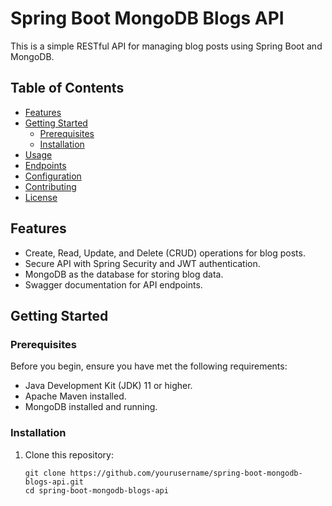 # Spring Boot MongoDB Blogs API

This is a simple RESTful API for managing blog posts using Spring Boot and MongoDB.

## Table of Contents

- [Features](#features)
- [Getting Started](#getting-started)
  - [Prerequisites](#prerequisites)
  - [Installation](#installation)
- [Usage](#usage)
- [Endpoints](#endpoints)
- [Configuration](#configuration)
- [Contributing](#contributing)
- [License](#license)

## Features

- Create, Read, Update, and Delete (CRUD) operations for blog posts.
- Secure API with Spring Security and JWT authentication.
- MongoDB as the database for storing blog data.
- Swagger documentation for API endpoints.

## Getting Started

### Prerequisites

Before you begin, ensure you have met the following requirements:

- Java Development Kit (JDK) 11 or higher.
- Apache Maven installed.
- MongoDB installed and running.

### Installation

1. Clone this repository:

   ```shell
   git clone https://github.com/yourusername/spring-boot-mongodb-blogs-api.git
   cd spring-boot-mongodb-blogs-api
